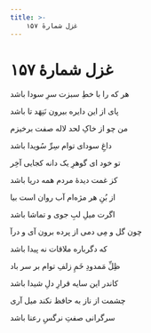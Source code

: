 ```yaml
---
title: >-
    غزل شمارهٔ ۱۵۷
---
```

# غزل شمارهٔ ۱۵۷

<div class="b" id="bn1"><div class="m1"><p>هر که را با خطِ سبزت سرِ سودا باشد</p></div>
<div class="m2"><p>پای از این دایره بیرون نَنِهَد تا باشد</p></div></div>
<div class="b" id="bn2"><div class="m1"><p>من چو از خاکِ لحد لاله صفت برخیزم</p></div>
<div class="m2"><p>داغِ سودای توام سِرِّ سُویدا باشد</p></div></div>
<div class="b" id="bn3"><div class="m1"><p>تو خود ای گوهرِ یک دانه کجایی آخِر</p></div>
<div class="m2"><p>کز غمت دیدهٔ مردم همه دریا باشد</p></div></div>
<div class="b" id="bn4"><div class="m1"><p>از بُنِ هر مژه‌ام آب روان است بیا</p></div>
<div class="m2"><p>اگرت میلِ لبِ جوی و تماشا باشد</p></div></div>
<div class="b" id="bn5"><div class="m1"><p>چون گل و مِی دمی از پرده برون آی و درآ</p></div>
<div class="m2"><p>که دگرباره ملاقات نه پیدا باشد</p></div></div>
<div class="b" id="bn6"><div class="m1"><p>ظِلِّ مَمدودِ خَمِ زلفِ توام بر سر باد</p></div>
<div class="m2"><p>کاندر این سایه قرارِ دلِ شیدا باشد</p></div></div>
<div class="b" id="bn7"><div class="m1"><p>چشمت از ناز به حافظ نکند میل آری</p></div>
<div class="m2"><p>سرگرانی صفتِ نرگسِ رعنا باشد</p></div></div>